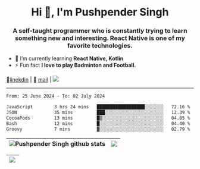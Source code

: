 <h1 align="center">Hi 👋, I'm Pushpender Singh</h1>
<h3 align="center">A self-taught programmer who is constantly trying to learn something new and interesting. React Native is one of my favorite technologies.</h3>

- 🌱 I’m currently learning **React Native, Kotlin**
- ⚡ Fun fact **I love to play Badminton and Football.**

👔[linekdin](https://www.linkedin.com/in/pushpender-singh-240061202/) | 📧 [mail](mailto:pushpendersingh694@gmail.com) | 
<a href="https://github.com/pushpender-singh-ap/pushpender-singh-ap">
    <img src="https://komarev.com/ghpvc/?username=pushpender-singh-ap&style=for-the-badge">
</a>


---

<!--START_SECTION:waka-->

```txt
From: 25 June 2024 - To: 02 July 2024

JavaScript        3 hrs 24 mins   ██████████████████░░░░░░░   72.16 %
JSON              35 mins         ███░░░░░░░░░░░░░░░░░░░░░░   12.39 %
CocoaPods         13 mins         █▒░░░░░░░░░░░░░░░░░░░░░░░   04.85 %
Bash              12 mins         █░░░░░░░░░░░░░░░░░░░░░░░░   04.40 %
Groovy            7 mins          ▓░░░░░░░░░░░░░░░░░░░░░░░░   02.79 %
```

<!--END_SECTION:waka-->


| <a><img align="center" src="https://github-readme-stats-iota-ecru-15.vercel.app/api?username=pushpender-singh-ap&show_icons=true&include_all_commits=true&theme=buefy&hide_border=true" alt="Pushpender Singh github stats" /></a> | <a><img align="center" src="https://github-readme-stats-iota-ecru-15.vercel.app/api/top-langs/?username=pushpender-singh-ap&layout=compact&theme=buefy&hide_border=true" /></a> |
| ------------- | ------------- |

| <a> <img align="left" src="https://github-readme-streak-stats.herokuapp.com/?user=pushpender-singh-ap" /></br> </a> |
| ------------- |
